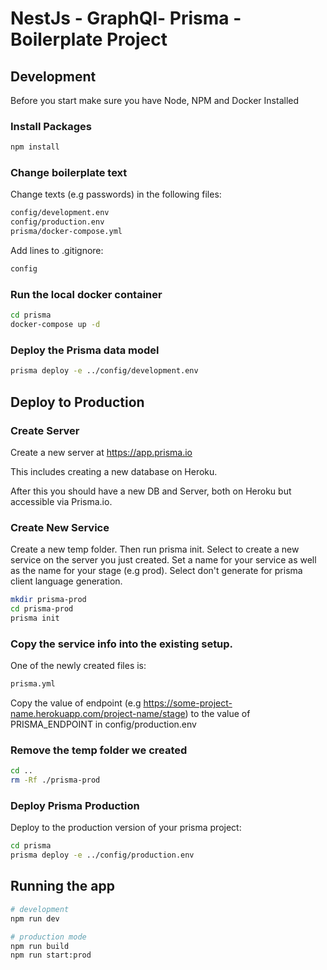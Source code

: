 # NestJs - GraphQl- Prisma - Boilerplate Project

## Development

Before you start make sure you have Node, NPM and Docker Installed

### Install Packages

```bash
npm install
```

### Change boilerplate text

Change texts (e.g passwords) in the following files:

```bash
config/development.env
config/production.env
prisma/docker-compose.yml
```

Add lines to .gitignore:

```bash
config
```

### Run the local docker container

```bash
cd prisma
docker-compose up -d
```

### Deploy the Prisma data model

```bash
prisma deploy -e ../config/development.env
```

## Deploy to Production

### Create Server

Create a new server at https://app.prisma.io

This includes creating a new database on Heroku.

After this you should have a new DB and Server, both on Heroku but accessible via Prisma.io.

### Create New Service

Create a new temp folder. Then run prisma init. Select to create a new service on the server you just created.
Set a name for your service as well as the name for your stage (e.g prod).
Select don't generate for prisma client language generation.

```bash
mkdir prisma-prod
cd prisma-prod
prisma init
```

### Copy the service info into the existing setup.

One of the newly created files is:

```bash
prisma.yml
```

Copy the value of endpoint (e.g https://some-project-name.herokuapp.com/project-name/stage) to
the value of PRISMA_ENDPOINT in config/production.env

### Remove the temp folder we created

```bash
cd ..
rm -Rf ./prisma-prod
```

### Deploy Prisma Production

Deploy to the production version of your prisma project:

```bash
cd prisma
prisma deploy -e ../config/production.env
```

## Running the app

```bash
# development
npm run dev

# production mode
npm run build
npm run start:prod
```
